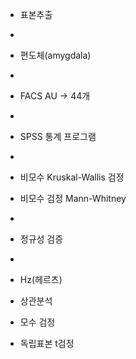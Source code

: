 * 표본추출
* 
* 편도체(amygdala)
* 
* FACS AU -> 44개
* 
* SPSS 통계 프로그램
* 
* 비모수 Kruskal-Wallis 검정
* 비모수 검정 Mann-Whitney
* 
* 정규성 검증
* 
* Hz(헤르츠)

* 상관분석
* 모수 검정
* 독립표본 t검정
